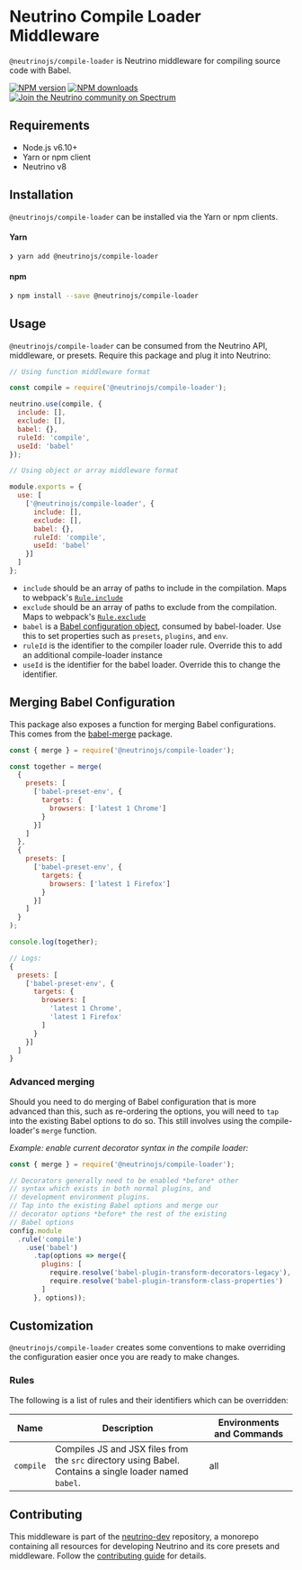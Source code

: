 # Neutrino Compile Loader Middleware

`@neutrinojs/compile-loader` is Neutrino middleware for compiling source code with Babel.

[![NPM version][npm-image]][npm-url]
[![NPM downloads][npm-downloads]][npm-url]
[![Join the Neutrino community on Spectrum][spectrum-image]][spectrum-url]

## Requirements

- Node.js v6.10+
- Yarn or npm client
- Neutrino v8

## Installation

`@neutrinojs/compile-loader` can be installed via the Yarn or npm clients.

#### Yarn

```bash
❯ yarn add @neutrinojs/compile-loader
```

#### npm

```bash
❯ npm install --save @neutrinojs/compile-loader
```

## Usage

`@neutrinojs/compile-loader` can be consumed from the Neutrino API, middleware, or presets. Require this package
and plug it into Neutrino:

```js
// Using function middleware format

const compile = require('@neutrinojs/compile-loader');

neutrino.use(compile, {
  include: [],
  exclude: [],
  babel: {},
  ruleId: 'compile',
  useId: 'babel'
});
```

```js
// Using object or array middleware format

module.exports = {
  use: [
    ['@neutrinojs/compile-loader', {
      include: [],
      exclude: [],
      babel: {},
      ruleId: 'compile',
      useId: 'babel'
    }]
  ]
};
```

- `include` should be an array of paths to include in the compilation. Maps to webpack's
[`Rule.include`](https://webpack.js.org/configuration/module/#rule-include)
- `exclude` should be an array of paths to exclude from the compilation. Maps to webpack's
[`Rule.exclude`](https://webpack.js.org/configuration/module/#rule-exclude)
- `babel` is a [Babel configuration object](https://babeljs.io/docs/usage/api/#options), consumed by babel-loader. Use
this to set properties such as `presets`, `plugins`, and `env`.
- `ruleId` is the identifier to the compiler loader rule. Override this to add an additional compile-loader instance
- `useId` is the identifier for the babel loader. Override this to change the identifier.

## Merging Babel Configuration

This package also exposes a function for merging Babel configurations. This comes from
the [babel-merge](https://www.npmjs.com/package/babel-merge) package.

```js
const { merge } = require('@neutrinojs/compile-loader');

const together = merge(
  {
    presets: [
      ['babel-preset-env', {
        targets: {
          browsers: ['latest 1 Chrome']
        }
      }]
    ]
  },
  {
    presets: [
      ['babel-preset-env', {
        targets: {
          browsers: ['latest 1 Firefox']
        }
      }]
    ]
  }
);

console.log(together);

// Logs:
{
  presets: [
    ['babel-preset-env', {
      targets: {
        browsers: [
          'latest 1 Chrome',
          'latest 1 Firefox'
        ]
      }
    }]
  ]
}
```

### Advanced merging

Should you need to do merging of Babel configuration that is more advanced than this, such as re-ordering the options,
you will need to `tap` into the existing Babel options to do so. This still involves using the compile-loader's
`merge` function.

_Example: enable current decorator syntax in the compile loader:_

```js
const { merge } = require('@neutrinojs/compile-loader');

// Decorators generally need to be enabled *before* other
// syntax which exists in both normal plugins, and
// development environment plugins.
// Tap into the existing Babel options and merge our
// decorator options *before* the rest of the existing
// Babel options
config.module
  .rule('compile')
    .use('babel')
      .tap(options => merge({
        plugins: [
          require.resolve('babel-plugin-transform-decorators-legacy'),
          require.resolve('babel-plugin-transform-class-properties')
        ]
      }, options));
```

## Customization

`@neutrinojs/compile-loader` creates some conventions to make overriding the configuration easier once you are
ready to make changes.

### Rules

The following is a list of rules and their identifiers which can be overridden:

| Name | Description | Environments and Commands |
| --- | --- | --- |
| `compile` | Compiles JS and JSX files from the `src` directory using Babel. Contains a single loader named `babel`. | all |

## Contributing

This middleware is part of the [neutrino-dev](https://github.com/mozilla-neutrino/neutrino-dev) repository, a monorepo
containing all resources for developing Neutrino and its core presets and middleware. Follow the
[contributing guide](https://neutrino.js/contributing) for details.

[npm-image]: https://img.shields.io/npm/v/@neutrinojs/compile-loader.svg
[npm-downloads]: https://img.shields.io/npm/dt/@neutrinojs/compile-loader.svg
[npm-url]: https://npmjs.org/package/@neutrinojs/compile-loader
[spectrum-image]: https://withspectrum.github.io/badge/badge.svg
[spectrum-url]: https://spectrum.chat/neutrino
